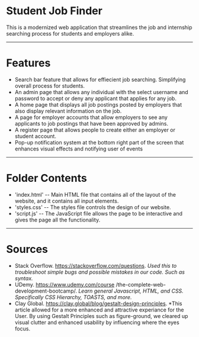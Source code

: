 # Student Job Finder

This is a modernized web application that streamlines the job and internship searching process for students and employers alike.

--- 

# Features

 - Search bar feature that allows for effiecient job searching. Simplifying overall process for students.
 - An admin page that allows any individual with the select username and password to accept or deny any applicant that applies for any job.
 - A home page that displays all job postings posted by employers that also display relevant information on the job.
 - A page for employer accounts that allow employers to see any applicants to job postings that have been approved by admins. 
 - A register page that allows people to create either an employer or student account.
 - Pop-up notification system at the bottom right part of the screen that enhances visual effects and notifying user of events

---

# Folder Contents

 - 'index.html' -- Main HTML file that contains all of the layout of the website, and it contains all input elements.
 - 'styles.css' -- The styles file controls the design of our website. 
 - 'script.js' -- The JavaScript file allows the page to be interactive and gives the page all the functionality.

---

# Sources

 - Stack Overflow. https://stackoverflow.com/questions. *Used this to troubleshoot simple bugs and possible mistakes in our code. Such as syntax.*
 - UDemy. https://www.udemy.com/course /the-complete-web-development-bootcamp/. *Learn general Javascript, HTML, and CSS. Specifically CSS Hierarchy, TOASTS, and more.*
 - Clay Global. https://clay.global/blog/gestalt-design-principles. *This article allowed for a more enhanced and attractive experiance for the User. By using Gestalt Principles such as figure-ground, we cleared up visual clutter and enhanced usability by influencing where the eyes focus.




 
